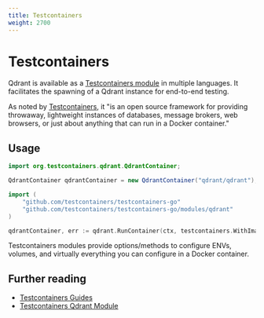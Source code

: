 ```yaml
---
title: Testcontainers
weight: 2700
---
```


# Testcontainers

Qdrant is available as a [Testcontainers module](https://testcontainers.com/modules/qdrant/) in multiple languages. It  facilitates the spawning of a Qdrant instance for end-to-end testing.

As noted by [Testcontainers](https://testcontainers.com/), it "is an open source framework for providing throwaway, lightweight instances of databases, message brokers, web browsers, or just about anything that can run in a Docker container."

## Usage

```java
import org.testcontainers.qdrant.QdrantContainer;

QdrantContainer qdrantContainer = new QdrantContainer("qdrant/qdrant");
```

```go
import (
    "github.com/testcontainers/testcontainers-go"
    "github.com/testcontainers/testcontainers-go/modules/qdrant"
)

qdrantContainer, err := qdrant.RunContainer(ctx, testcontainers.WithImage("qdrant/qdrant"))
```

<!--
```typescript
import { QdrantContainer } from "@testcontainers/qdrant";

const qdrantContainer = await new QdrantContainer("qdrant/qdrant").start();
```

```python
from testcontainers.qdrant import QdrantContainer

qdrant_container = QdrantContainer("qdrant/qdrant").start()
```
-->

Testcontainers modules provide options/methods to configure ENVs, volumes, and virtually everything you can configure in a Docker container.

## Further reading

- [Testcontainers Guides](https://testcontainers.com/guides/)
- [Testcontainers Qdrant Module](https://testcontainers.com/modules/qdrant/)
